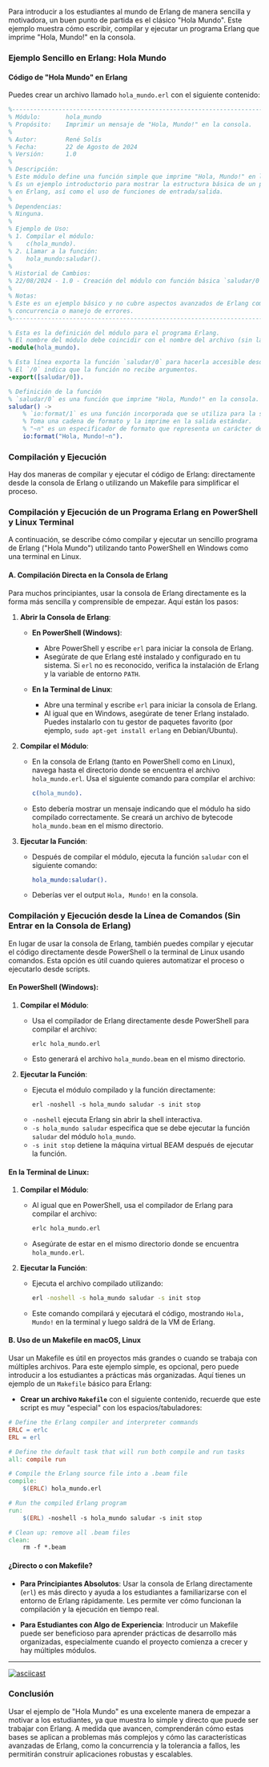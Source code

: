 Para introducir a los estudiantes al mundo de Erlang de manera sencilla y motivadora, un buen punto de partida es el clásico "Hola Mundo". Este ejemplo muestra cómo escribir, compilar y ejecutar un programa Erlang que imprime "Hola, Mundo!" en la consola.

### Ejemplo Sencillo en Erlang: Hola Mundo

#### Código de "Hola Mundo" en Erlang

Puedes crear un archivo llamado `hola_mundo.erl` con el siguiente contenido:

```erlang
%------------------------------------------------------------------------------
% Módulo:       hola_mundo
% Propósito:    Imprimir un mensaje de "Hola, Mundo!" en la consola.
%
% Autor:        René Solís
% Fecha:        22 de Agosto de 2024
% Versión:      1.0
%
% Descripción:
% Este módulo define una función simple que imprime "Hola, Mundo!" en la consola.
% Es un ejemplo introductorio para mostrar la estructura básica de un programa
% en Erlang, así como el uso de funciones de entrada/salida.
%
% Dependencias:
% Ninguna.
%
% Ejemplo de Uso:
% 1. Compilar el módulo:
%    c(hola_mundo).
% 2. Llamar a la función:
%    hola_mundo:saludar().
%
% Historial de Cambios:
% 22/08/2024 - 1.0 - Creación del módulo con función básica `saludar/0`.
%
% Notas:
% Este es un ejemplo básico y no cubre aspectos avanzados de Erlang como
% concurrencia o manejo de errores.
%------------------------------------------------------------------------------

% Esta es la definición del módulo para el programa Erlang.
% El nombre del módulo debe coincidir con el nombre del archivo (sin la extensión .erl).
-module(hola_mundo).

% Esta línea exporta la función `saludar/0` para hacerla accesible desde fuera del módulo.
% El `/0` indica que la función no recibe argumentos.
-export([saludar/0]).

% Definición de la función
% `saludar/0` es una función que imprime "Hola, Mundo!" en la consola.
saludar() ->
    % `io:format/1` es una función incorporada que se utiliza para la salida de texto.
    % Toma una cadena de formato y la imprime en la salida estándar.
    % "~n" es un especificador de formato que representa un carácter de nueva línea.
    io:format("Hola, Mundo!~n").


```

### Compilación y Ejecución

Hay dos maneras de compilar y ejecutar el código de Erlang: directamente desde la consola de Erlang o utilizando un Makefile para simplificar el proceso.
### Compilación y Ejecución de un Programa Erlang en PowerShell y Linux Terminal

A continuación, se describe cómo compilar y ejecutar un sencillo programa de Erlang ("Hola Mundo") utilizando tanto PowerShell en Windows como una terminal en Linux.

#### A. Compilación Directa en la Consola de Erlang

Para muchos principiantes, usar la consola de Erlang directamente es la forma más sencilla y comprensible de empezar. Aquí están los pasos:

1. **Abrir la Consola de Erlang**:

   - **En PowerShell (Windows)**:
     - Abre PowerShell y escribe `erl` para iniciar la consola de Erlang.
     - Asegúrate de que Erlang esté instalado y configurado en tu sistema. Si `erl` no es reconocido, verifica la instalación de Erlang y la variable de entorno `PATH`.

   - **En la Terminal de Linux**:
     - Abre una terminal y escribe `erl` para iniciar la consola de Erlang.
     - Al igual que en Windows, asegúrate de tener Erlang instalado. Puedes instalarlo con tu gestor de paquetes favorito (por ejemplo, `sudo apt-get install erlang` en Debian/Ubuntu).

2. **Compilar el Módulo**:

   - En la consola de Erlang (tanto en PowerShell como en Linux), navega hasta el directorio donde se encuentra el archivo `hola_mundo.erl`. Usa el siguiente comando para compilar el archivo:
     ```erlang
     c(hola_mundo).
     ```
   - Esto debería mostrar un mensaje indicando que el módulo ha sido compilado correctamente. Se creará un archivo de bytecode `hola_mundo.beam` en el mismo directorio.

3. **Ejecutar la Función**:

   - Después de compilar el módulo, ejecuta la función `saludar` con el siguiente comando:
     ```erlang
     hola_mundo:saludar().
     ```
   - Deberías ver el output `Hola, Mundo!` en la consola.

### Compilación y Ejecución desde la Línea de Comandos (Sin Entrar en la Consola de Erlang)

En lugar de usar la consola de Erlang, también puedes compilar y ejecutar el código directamente desde PowerShell o la terminal de Linux usando comandos. Esta opción es útil cuando quieres automatizar el proceso o ejecutarlo desde scripts.

#### En PowerShell (Windows):

1. **Compilar el Módulo**:

   - Usa el compilador de Erlang directamente desde PowerShell para compilar el archivo:
     ```shell
     erlc hola_mundo.erl
     ```
   - Esto generará el archivo `hola_mundo.beam` en el mismo directorio.

2. **Ejecutar la Función**:

   - Ejecuta el módulo compilado y la función directamente:
     ```shell
     erl -noshell -s hola_mundo saludar -s init stop
     ```
   - `-noshell` ejecuta Erlang sin abrir la shell interactiva.
   - `-s hola_mundo saludar` especifica que se debe ejecutar la función `saludar` del módulo `hola_mundo`.
   - `-s init stop` detiene la máquina virtual BEAM después de ejecutar la función.

#### En la Terminal de Linux:

1. **Compilar el Módulo**:

   - Al igual que en PowerShell, usa el compilador de Erlang para compilar el archivo:
     ```bash
     erlc hola_mundo.erl
     ```
   - Asegúrate de estar en el mismo directorio donde se encuentra `hola_mundo.erl`.

2. **Ejecutar la Función**:

   - Ejecuta el archivo compilado utilizando:
     ```bash
     erl -noshell -s hola_mundo saludar -s init stop
     ```
   - Este comando compilará y ejecutará el código, mostrando `Hola, Mundo!` en la terminal y luego saldrá de la VM de Erlang.


#### B. Uso de un Makefile en macOS, Linux

Usar un Makefile es útil en proyectos más grandes o cuando se trabaja con múltiples archivos. Para este ejemplo simple, es opcional, pero puede introducir a los estudiantes a prácticas más organizadas. Aquí tienes un ejemplo de un `Makefile` básico para Erlang:

- **Crear un archivo `Makefile`** con el siguiente contenido, recuerde que este script es muy "especial" con los espacios/tabuladores:

```makefile
# Define the Erlang compiler and interpreter commands
ERLC = erlc
ERL = erl

# Define the default task that will run both compile and run tasks
all: compile run

# Compile the Erlang source file into a .beam file
compile:
	$(ERLC) hola_mundo.erl

# Run the compiled Erlang program
run:
	$(ERL) -noshell -s hola_mundo saludar -s init stop

# Clean up: remove all .beam files
clean:
	rm -f *.beam

```


#### ¿Directo o con Makefile?

- **Para Principiantes Absolutos**: Usar la consola de Erlang directamente (`erl`) es más directo y ayuda a los estudiantes a familiarizarse con el entorno de Erlang rápidamente. Les permite ver cómo funcionan la compilación y la ejecución en tiempo real.

- **Para Estudiantes con Algo de Experiencia**: Introducir un Makefile puede ser beneficioso para aprender prácticas de desarrollo más organizadas, especialmente cuando el proyecto comienza a crecer y hay múltiples módulos.

-----


[![asciicast](https://asciinema.org/a/yyz9tEOuD9CkryizvgNserE9T.svg)](https://asciinema.org/a/yyz9tEOuD9CkryizvgNserE9T)



### Conclusión

Usar el ejemplo de "Hola Mundo" es una excelente manera de empezar a motivar a los estudiantes, ya que muestra lo simple y directo que puede ser trabajar con Erlang. A medida que avancen, comprenderán cómo estas bases se aplican a problemas más complejos y cómo las características avanzadas de Erlang, como la concurrencia y la tolerancia a fallos, les permitirán construir aplicaciones robustas y escalables.
